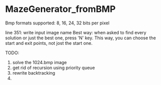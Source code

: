 # MazeGenerator_fromBMP
Bmp formats supported: 8, 16, 24, 32 bits per pixel

line 351: write input image name
Best way: when asked to find every solution or just the best one, press 'N' key.
This way, you can choose the start and exit points, not jost the start one.

TODO:
1. solve the 1024.bmp image
2. get rid of recursion using priority queue
3. rewrite backtracking
4. 
